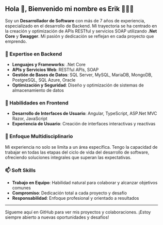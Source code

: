 ## Hola 👋, Bienvenido mi nombre es Erik 👨🏻‍💻
Soy un **Desarrollador de Software** con más de 7 años de experiencia, especializado en el desarrollo de Backend. Mi trayectoria se ha centrado en la creación y optimización de APIs RESTful y servicios SOAP utilizando **.Net Core** y **Swagger**. Mi pasión y dedicación se reflejan en cada proyecto que emprendo.

### 🚀 Expertise en Backend
- **Lenguajes y Frameworks**: .Net Core
- **APIs y Servicios Web**: RESTful APIs, SOAP
- **Gestión de Bases de Datos**: SQL Server, MySQL, MariaDB, MongoDB, PostgreSQL, SQL Azure, Oracle
- **Optimización y Seguridad**: Diseño y optimización de sistemas de almacenamiento de datos

### 🌱 Habilidades en Frontend
- **Desarrollo de Interfaces de Usuario**: Angular, TypeScript, ASP.Net MVC Razor, JavaScript
- **Experiencia de Usuario**: Creación de interfaces interactivas y reactivas

### 🤝 Enfoque Multidisciplinario
Mi experiencia no solo se limita a un área específica. Tengo la capacidad de trabajar en todas las etapas del ciclo de vida del desarrollo de software, ofreciendo soluciones integrales que superan las expectativas.

### 📫 Soft Skills
- **Trabajo en Equipo**: Habilidad natural para colaborar y alcanzar objetivos comunes
- **Compromiso**: Dedicación total a cada proyecto y desafío
- **Responsabilidad**: Enfoque profesional y orientado a resultados

---

Sígueme aquí en GitHub para ver mis proyectos y colaboraciones. ¡Estoy siempre abierto a nuevas oportunidades y desafíos!
